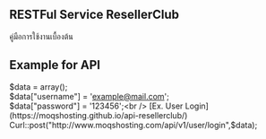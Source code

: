 ## RESTFul Service ResellerClub
คู่มือการใช้งานเบื้องต้น 

## Example for API
$data = array();<br />
$data["username"] = 'example@mail.com';<br />
$data["password"] = '123456';<br />
[Ex. User Login](https://moqshosting.github.io/api-resellerclub/) Curl::post("http://www.moqshosting.com/api/v1/user/login",$data);
